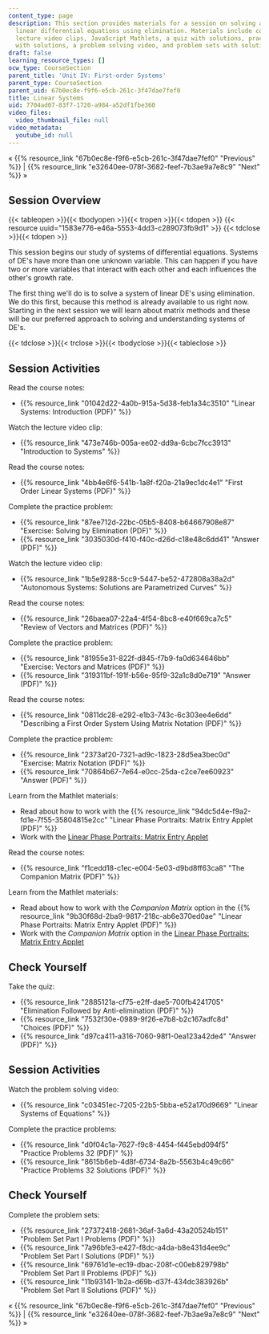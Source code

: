 ```yaml
---
content_type: page
description: This section provides materials for a session on solving a system of
  linear differential equations using elimination. Materials include course notes,
  lecture video clips, JavaScript Mathlets, a quiz with solutions, practice problems
  with solutions, a problem solving video, and problem sets with solutions.
draft: false
learning_resource_types: []
ocw_type: CourseSection
parent_title: 'Unit IV: First-order Systems'
parent_type: CourseSection
parent_uid: 67b0ec8e-f9f6-e5cb-261c-3f47dae7fef0
title: Linear Systems
uid: 7704ad07-83f7-1720-a984-a52df1fbe360
video_files:
  video_thumbnail_file: null
video_metadata:
  youtube_id: null
---
```

« {{% resource_link "67b0ec8e-f9f6-e5cb-261c-3f47dae7fef0" "Previous" %}} | {{% resource_link "e32640ee-078f-3682-feef-7b3ae9a7e8c9" "Next" %}} »

## Session Overview

{{< tableopen >}}{{< tbodyopen >}}{{< tropen >}}{{< tdopen >}}
{{< resource uuid="1583e776-e46a-5553-4dd3-c289073fb9d1" >}}
{{< tdclose >}}{{< tdopen >}}

This session begins our study of systems of differential equations. Systems of DE's have more than one unknown variable. This can happen if you have two or more variables that interact with each other and each influences the other's growth rate.

The first thing we'll do is to solve a system of linear DE's using elimination. We do this first, because this method is already available to us right now. Starting in the next session we will learn about matrix methods and these will be our preferred approach to solving and understanding systems of DE's.

{{< tdclose >}}{{< trclose >}}{{< tbodyclose >}}{{< tableclose >}}

## Session Activities

Read the course notes:

- {{% resource_link "01042d22-4a0b-915a-5d38-feb1a34c3510" "Linear Systems: Introduction (PDF)" %}}

Watch the lecture video clip:

- {{% resource_link "473e746b-005a-ee02-dd9a-6cbc7fcc3913" "Introduction to Systems" %}}

Read the course notes:

- {{% resource_link "4bb4e6f6-541b-1a8f-f20a-21a9ec1dc4e1" "First Order Linear Systems (PDF)" %}}

Complete the practice problem:

- {{% resource_link "87ee712d-22bc-05b5-8408-b64667908e87" "Exercise: Solving by Elimination (PDF)" %}}
- {{% resource_link "3035030d-f410-f40c-d26d-c18e48c6dd41" "Answer (PDF)" %}}

Watch the lecture video clip:

- {{% resource_link "1b5e9288-5cc9-5447-be52-472808a38a2d" "Autonomous Systems: Solutions are Parametrized Curves" %}}

Read the course notes:

- {{% resource_link "26baea07-22a4-4f54-8bc8-e40f669ca7c5" "Review of Vectors and Matrices (PDF)" %}}

Complete the practice problem:

- {{% resource_link "81955e31-822f-d845-f7b9-fa0d634646bb" "Exercise: Vectors and Matrices (PDF)" %}}
- {{% resource_link "319311bf-191f-b56e-95f9-32a1c8d0e719" "Answer (PDF)" %}}

Read the course notes:

- {{% resource_link "0811dc28-e292-e1b3-743c-6c303ee4e6dd" "Describing a First Order System Using Matrix Notation (PDF)" %}}

Complete the practice problem:

- {{% resource_link "2373af20-7321-ad9c-1823-28d5ea3bec0d" "Exercise: Matrix Notation (PDF)" %}}
- {{% resource_link "70864b67-7e64-e0cc-25da-c2ce7ee60923" "Answer (PDF)" %}}

Learn from the Mathlet materials:

- Read about how to work with the {{% resource_link "94dc5d4e-f9a2-fd1e-7f55-35804815e2cc" "Linear Phase Portraits: Matrix Entry Applet (PDF)" %}}
- Work with the [Linear Phase Portraits: Matrix Entry Applet](/ans7870/18/18.03SC/linPhasePorMatrix.html)

Read the course notes:

- {{% resource_link "f1cedd18-c1ec-e004-5e03-d9bd8ff63ca8" "The Companion Matrix (PDF)" %}}

Learn from the Mathlet materials:

- Read about how to work with the *Companion Matrix* option in the {{% resource_link "9b30f68d-2ba9-9817-218c-ab6e370ed0ae" "Linear Phase Portraits: Matrix Entry Applet (PDF)" %}} 
- Work with the *Companion Matrix* option in the [Linear Phase Portraits: Matrix Entry Applet](/ans7870/18/18.03SC/linPhasePorMatrix.html)

## Check Yourself

Take the quiz:

- {{% resource_link "2885121a-cf75-e2ff-dae5-700fb4241705" "Elimination Followed by Anti-elimination (PDF)" %}}
- {{% resource_link "7532f30e-0989-9f26-e7b8-b2c167adfc8d" "Choices (PDF)" %}}
- {{% resource_link "d97ca411-a316-7060-98f1-0ea123a42de4" "Answer (PDF)" %}}

## Session Activities

Watch the problem solving video:

- {{% resource_link "c03451ec-7205-22b5-5bba-e52a170d9669" "Linear Systems of Equations" %}}

Complete the practice problems:

- {{% resource_link "d0f04c1a-7627-f9c8-4454-f445ebd094f5" "Practice Problems 32 (PDF)" %}}
- {{% resource_link "8615b6eb-4d8f-6734-8a2b-5563b4c49c66" "Practice Problems 32 Solutions (PDF)" %}}

## Check Yourself

Complete the problem sets:

- {{% resource_link "27372418-2681-36af-3a6d-43a20524b151" "Problem Set Part I Problems (PDF)" %}}
- {{% resource_link "7a96bfe3-e427-f8dc-a4da-b8e431d4ee9c" "Problem Set Part I Solutions (PDF)" %}}
- {{% resource_link "69761d1e-ec19-dbac-208f-c00eb829798b" "Problem Set Part II Problems (PDF)" %}}
- {{% resource_link "11b93141-1b2a-d69b-d37f-434dc383926b" "Problem Set Part II Solutions (PDF)" %}}

« {{% resource_link "67b0ec8e-f9f6-e5cb-261c-3f47dae7fef0" "Previous" %}} | {{% resource_link "e32640ee-078f-3682-feef-7b3ae9a7e8c9" "Next" %}} »